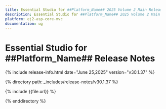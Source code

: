 ```yaml
---
title: Essential Studio for ##Platform_Name## 2025 Volume 2 Main Release Release Notes  
description: Essential Studio for ##Platform_Name## 2025 Volume 2 Main Release Release Notes  
platform: ej2-asp-core-mvc
documentation: ug
---
```


# Essential Studio for ##Platform_Name##  Release Notes  

{% include release-info.html date="June 25,2025"  version="v30.1.37" %}

{% directory path: _includes/release-notes/v30.1.37 %}

{% include {{file.url}} %}

{% enddirectory %}